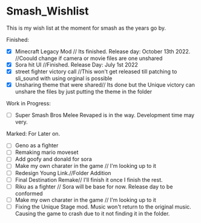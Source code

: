 # Smash_Wishlist
This is my wish list at the moment for smash as the years go by.

Finished: 
- [x] Minecraft Legacy Mod // Its finished. Release day: October 13th 2022. //Coould change if camera or movie files are one unshared
- [x] Sora hit UI //Finished. Release Day: July 1st 2022
- [x] street fighter victory call //This won't get released till patching to sli_sound with using orginal is possible
- [x] Unsharing theme that were shared// Its done but the Unique victory can unshare the files by just putting the theme in the folder

Work in Progress:
- [ ] Super Smash Bros Melee Revaped is in the way. Development time may very.

Marked: For Later on.
- [ ] Geno as a fighter
- [ ] Remaking mario moveset
- [ ] Add goofy and donald for sora
- [ ] Make my own charater in the game // I'm looking up to it
- [ ] Redesign Young Link.//Folder Addition
- [ ] Final Destination Remake// I'll finish it once I finish the rest.
- [ ] Riku as a fighter // Sora will be base for now. Release day to be conformed 
- [ ] Make my own charater in the game // I'm looking up to it
- [ ] Fixing the Unique Stage mod. Music won't return to the original music. Causing the game to crash due to it not finding it in the folder.
